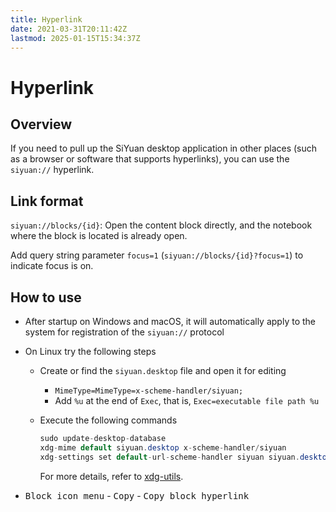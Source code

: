 ```yaml
---
title: Hyperlink
date: 2021-03-31T20:11:42Z
lastmod: 2025-01-15T15:34:37Z
---
```


# Hyperlink

## Overview

If you need to pull up the SiYuan desktop application in other places (such as a browser or software that supports hyperlinks), you can use the `siyuan://` hyperlink.

## Link format

`siyuan://blocks/{id}`: Open the content block directly, and the notebook where the block is located is already open.

Add query string parameter `focus=1` (`siyuan://blocks/{id}?focus=1`) to indicate focus is on.

## How to use

* After startup on Windows and macOS, it will automatically apply to the system for registration of the `siyuan://` protocol
* On Linux try the following steps

  * Create or find the `siyuan.desktop` file and open it for editing

    * `MimeType=MimeType=x-scheme-handler/siyuan;`
    * Add `%u` at the end of `Exec`, that is, `Exec=executable file path %u`
  * Execute the following commands

    ```java
    sudo update-desktop-database
    xdg-mime default siyuan.desktop x-scheme-handler/siyuan
    xdg-settings set default-url-scheme-handler siyuan siyuan.desktop
    ```
    For more details, refer to [xdg-utils](https://www.freedesktop.org/wiki/Software/xdg-utils/).
* ​<kbd>Block icon menu</kbd>​ - <kbd>Copy</kbd>​ - <kbd>Copy block hyperlink</kbd>​

